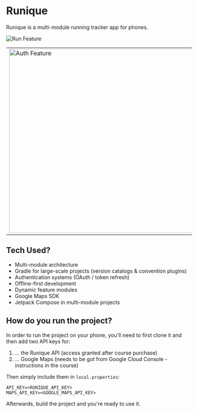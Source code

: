 # Runique

Runique is a multi-module running tracker app for phones.

![Run Feature](https://pl-coding.com/wp-content/uploads/2024/04/run-feature.png)
<table>
  <tr>
    <td>
      <img src="https://pl-coding.com/wp-content/uploads/2024/04/auth-feature.png" alt="Auth Feature" width="500"/>
    </td>
  </tr>
</table>

## Tech Used?

- Multi-module architecture
- Gradle for large-scale projects (version catalogs & convention plugins)
- Authentication systems (OAuth / token refresh)
- Offline-first development
- Dynamic feature modules
- Google Maps SDK
- Jetpack Compose in multi-module projects

## How do you run the project?

In order to run the project on your phone, you'll need to first clone it and then add two API keys for:
1. ... the Runique API (access granted after course purchase)
2. ... Google Maps (needs to be got from Google Cloud Console - instructions in the course)

Then simply include them in `local.properties`:
```
API_KEY=<RUNIQUE_API_KEY>
MAPS_API_KEY=<GOOGLE_MAPS_API_KEY>
```
Afterwards, build the project and you're ready to use it.
